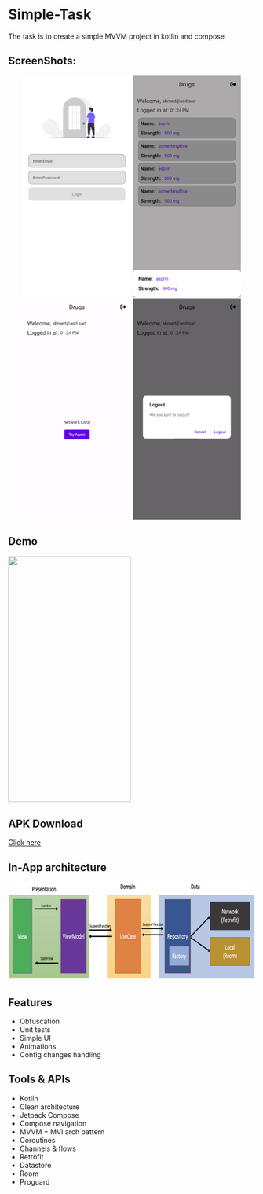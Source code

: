 # Simple-Task
The task is to create a simple MVVM project in kotlin and compose

## ScreenShots:
<p align="center">
  <img src="img/1.png" height="450" width="220">
  <img src="img/2.png" height="450" width="220">
  <img src="img/3.png" height="450" width="220">
  <img src="img/4.png" height="450" width="220">
</p>

## Demo
<p>
  <img src="img/demo.gif" height="500" width="250">
</p>


## APK Download
[Click here](https://drive.google.com/file/d/1zz20HCOX_UYV6tDOUNBQer_YyxUQtQ4P/view?usp=sharing)


## In-App architecture
<p>
  <img src="img/arch.png" height="200" width="900">
</p>


## Features
- Obfuscation
- Unit tests
- Simple UI
- Animations
- Config changes handling

## Tools & APIs
- Kotlin
- Clean architecture
- Jetpack Compose
- Compose navigation 
- MVVM + MVI arch pattern
- Coroutines
- Channels & flows
- Retrofit
- Datastore
- Room
- Proguard
